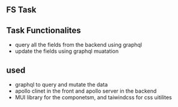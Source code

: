 ## FS Task 

## Task Functionalites
- query all the fields from the backend using graphql
- update the fields using graphql muatation

## used 
- graphql to query and mutate the data
- apollo clinet in the front and apollo server in the backend
- MUI library for the componetsm, and taiwindcss for css uitilites
